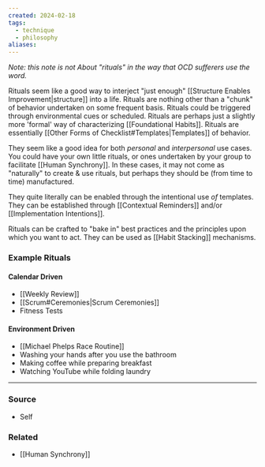 ```yaml
---
created: 2024-02-18
tags:
  - technique
  - philosophy
aliases:
---
```

*Note: this note is not About "rituals" in the way that OCD sufferers use the word.*

Rituals seem like a good way to interject "just enough" [[Structure Enables Improvement|structure]] into a life. Rituals are nothing other than a "chunk" of behavior undertaken on some frequent basis. Rituals could be triggered through environmental cues or scheduled. Rituals are perhaps just a slightly more 'formal' way of characterizing [[Foundational Habits]]. Rituals are essentially [[Other Forms of Checklist#Templates|Templates]] of behavior.

They seem like a good idea for both *personal* and *interpersonal* use cases. You could have your own little rituals, or ones undertaken by your group to facilitate [[Human Synchrony]]. In these cases, it may not come as "naturally" to create & use rituals, but perhaps they should be (from time to time) manufactured.

They quite literally can be enabled through the intentional use *of* templates. They can be established through [[Contextual Reminders]] and/or [[Implementation Intentions]].

Rituals can be crafted to "bake in" best practices and the principles upon which you want to act. They can be used as [[Habit Stacking]] mechanisms. 
### Example Rituals
#### Calendar Driven
- [[Weekly Review]]
- [[Scrum#Ceremonies|Scrum Ceremonies]]
- Fitness Tests
#### Environment Driven
- [[Michael Phelps Race Routine]]
- Washing your hands after you use the bathroom
- Making coffee while preparing breakfast
- Watching YouTube while folding laundry

****
### Source
- Self

### Related
- [[Human Synchrony]]